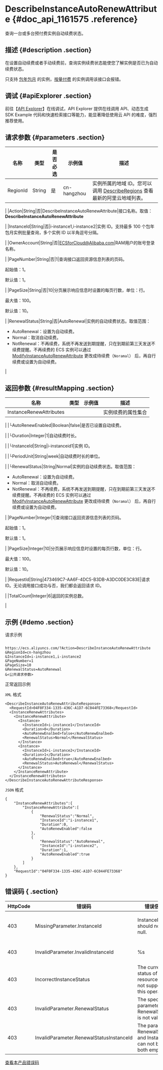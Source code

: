 # DescribeInstanceAutoRenewAttribute {#doc_api_1161575 .reference}

查询一台或多台预付费实例自动续费状态。

## 描述 {#description .section}

在设置自动续费或者手动续费前，查询实例续费状态能使您了解实例是否已为自动续费状态。

只支持 [包年包月](~~56220~~) 的实例，[按量付费](~~40653~~) 的实例调用该接口会报错。

## 调试 {#apiExplorer .section}

前往【[API Explorer](https://api.aliyun.com/#product=Ecs&api=DescribeInstanceAutoRenewAttribute)】在线调试，API Explorer 提供在线调用 API、动态生成 SDK Example 代码和快速检索接口等能力，能显著降低使用云 API 的难度，强烈推荐使用。

## 请求参数 {#parameters .section}

|名称|类型|是否必选|示例值|描述|
|--|--|----|---|--|
|RegionId|String|是|cn-hangzhou|实例所属的地域 ID。您可以调用 [DescribeRegions](~~25609~~) 查看最新的阿里云地域列表。

 |
|Action|String|否|DescribeInstanceAutoRenewAttribute|接口名称。取值：**DescribeInstanceAutoRenewAttribute**

 |
|InstanceId|String|否|i-instance1,i-instance2|实例 ID。支持最多 100 个包年包月实例批量查询，多个实例 ID 以半角逗号分隔。

 |
|OwnerAccount|String|否|ECSforCloud@Alibaba.com|RAM用户的账号登录名称。

 |
|PageNumber|String|否|1|查询接口返回资源信息列表的页码。

 起始值：1。

 默认值：1。

 |
|PageSize|String|否|10|分页展示响应信息时设置的每页行数，单位：行。

 最大值：100。

 默认值：10。

 |
|RenewalStatus|String|否|AutoRenewal|实例的自动续费状态。取值范围：

 -   AutoRenewal：设置为自动续费。
-   Normal：取消自动续费。
-   NotRenewal：不再续费，系统不再发送到期提醒，只在到期前第三天发送不续费提醒。不再续费的 ECS 实例可以通过 [ModifyInstanceAutoRenewAttribute](~~52843~~) 更改成待续费（`Noramal`） 后，再自行续费或设置为自动续费。

 |

## 返回参数 {#resultMapping .section}

|名称|类型|示例值|描述|
|--|--|---|--|
|InstanceRenewAttributes| | |实例续费的属性集合

 |
|└AutoRenewEnabled|Boolean|false|是否已设置自动续费。

 |
|└Duration|Integer|1|自动续费时长。

 |
|└InstanceId|String|i-instanceid1|实例 ID。

 |
|└PeriodUnit|String|week|自动续费时长的单位。

 |
|└RenewalStatus|String|Normal|实例的自动续费状态。取值范围：

 -   AutoRenewal：设置为自动续费。
-   Normal：取消自动续费。
-   NotRenewal：不再续费，系统不再发送到期提醒，只在到期前第三天发送不续费提醒。不再续费的 ECS 实例可以通过 [ModifyInstanceAutoRenewAttribute](~~52843~~) 更改成待续费（`Noramal`） 后，再自行续费或设置为自动续费。

 |
|PageNumber|Integer|1|查询接口返回资源信息列表的页码。

 起始值：1。

 默认值：1。

 |
|PageSize|Integer|10|分页展示响应信息时设置的每页行数，单位：行。

 最大值：100。

 默认值：10。

 |
|RequestId|String|473469C7-AA6F-4DC5-B3DB-A3DC0DE3C83E|请求 ID。无论调用接口成功与否，我们都会返回请求 ID。

 |
|TotalCount|Integer|6|返回的实例总数。

 |

## 示例 {#demo .section}

请求示例

``` {#request_demo}

https://ecs.aliyuncs.com/?Action=DescribeInstanceAutoRenewAttribute
&RegionId=cn-hangzhou
&InstanceId=i-instance1,i-instance2
&PageNumber=1
&PageSize=10
&RenewalStatus=AutoRenewal
&<公共请求参数>

```

正常返回示例

`XML` 格式

``` {#xml_return_success_demo}
<DescribeInstanceAutoRenewAttributeResponse>
  <RequestId>04F0F334-1335-436C-A1D7-6C044FE73368</RequestId>
  <InstanceRenewAttributes>
    <InstanceRenewAttribute>
      <Instance>
        <InstanceId>i-instance1</InstanceId>
        <Duration>0</Duration>
        <AutoRenewEnalbed>false</AutoRenewEnalbed>
        <RenewalStatus>Normal</RenewalStatus>
      </Instance>
      <Instance>
        <InstanceId>i-instance2</InstanceId>
        <Duration>1</Duration>
        <AutoRenewEnalbed>true</AutoRenewEnalbed>
        <RenewalStatus>AutoRenewal</RenewalStatus>
      </Instance>
    </InstanceRenewAttribute>
  </InstanceRenewAttributes>
</DescribeInstanceAutoRenewAttributeResponse>

```

`JSON` 格式

``` {#json_return_success_demo}
{
	"InstanceRenewAttributes":{
		"InstanceRenewAttribute":[
			{
				"RenewalStatus":"Normal",
				"InstanceId":"i-instance1",
				"Duration":0,
				"AutoRenewEnabled":false
			},
			{
				"RenewalStatus":"AutoRenewal",
				"InstanceId":"i-instance2",
				"Duration":1,
				"AutoRenewEnabled":true
			}
		]
	},
	"RequestId":"04F0F334-1335-436C-A1D7-6C044FE73368"
}
```

## 错误码 { .section}

|HttpCode|错误码|错误信息|描述|
|--------|---|----|--|
|403|MissingParameter.InstanceId|InstanceId should not be null.|参数 InstanceId 不能为空。|
|403|InvalidParameter.InvalidInstanceId|%s|InstanceId参数无效。|
|403|IncorrectInstanceStatus|The current status of the resource does not support this operation.|该资源目前的状态不支持此操作。|
|403|InvalidParameter.RenewalStatus|The specified parameter RenewalStatus is not valid.|续费状态参数无效。|
|403|InvalidParameter.RenewalStatusInstanceId|The parameter RenewalStatus and InstanceId can not be both empty.|续费状态与实例ID不能同时为空。|

[查看本产品错误码](https://error-center.aliyun.com/status/product/Ecs)

